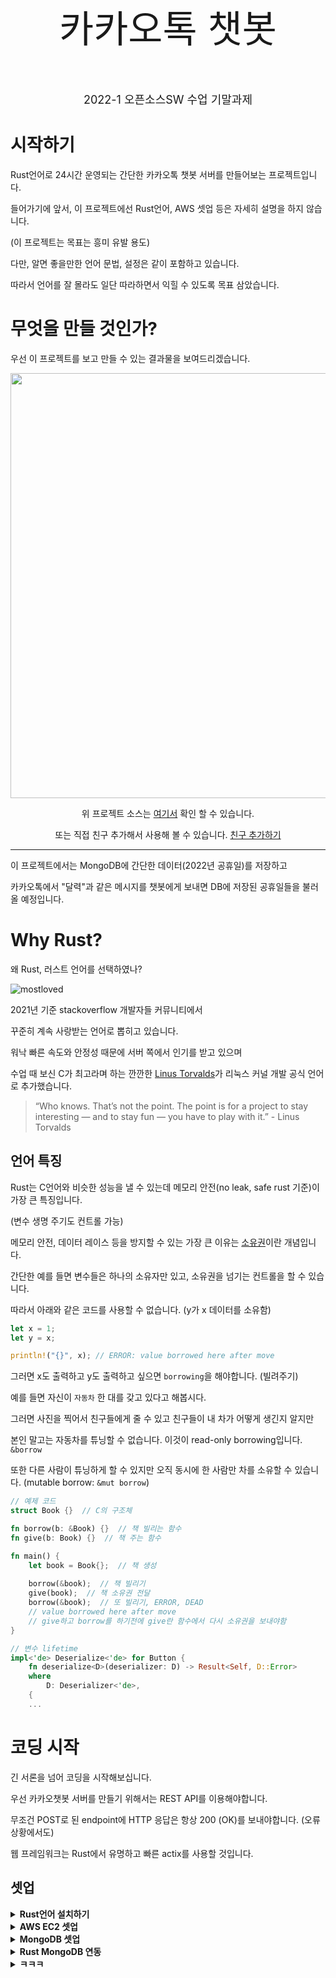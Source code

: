 <div align="center">
    <p style="font-size:60px">카카오톡 챗봇</p>
    <p style="font-size:18px">2022-1 오픈소스SW 수업 기말과제</p>
</div>

# 시작하기

Rust언어로 24시간 운영되는 간단한 카카오톡 챗봇 서버를 만들어보는 프로젝트입니다.

들어가기에 앞서, 이 프로젝트에선 Rust언어, AWS 셋업 등은 자세히 설명을 하지 않습니다.

(이 프로젝트는 목표는 흥미 유발 용도)

다만, 알면 좋을만한 언어 문법, 설정은 같이 포함하고 있습니다.

따라서 언어를 잘 몰라도 일단 따라하면서 익힐 수 있도록 목표 삼았습니다.

# 무엇을 만들 것인가?

우선 이 프로젝트를 보고 만들 수 있는 결과물을 보여드리겠습니다.

<div align="center">
<p>
    <img width="680" src="https://blog.kakaocdn.net/dn/cvfXno/btrcZtC3Lxo/3Qz5ztR3B4P9LnO39SpHL0/img.gif">
</p>

위 프로젝트 소스는 [여기서](https://github.com/Alfex4936/Rust-Server/tree/main/chatbot) 확인 할 수 있습니다.

또는 직접 친구 추가해서 사용해 볼 수 있습니다. [친구 추가하기](https://pf.kakao.com/_RUcxnK)
</div>

---

이 프로젝트에서는 MongoDB에 간단한 데이터(2022년 공휴일)를 저장하고

카카오톡에서 "달력"과 같은 메시지를 챗봇에게 보내면 DB에 저장된 공휴일들을 불러올 예정입니다.

# Why Rust?

왜 Rust, 러스트 언어를 선택하였나?

![mostloved](https://user-images.githubusercontent.com/2356749/169690372-7763324e-864b-4422-be7c-4be85d6b5381.png)

2021년 기준 stackoverflow 개발자들 커뮤니티에서

꾸준히 계속 사랑받는 언어로 뽑히고 있습니다.

워낙 빠른 속도와 안정성 때문에 서버 쪽에서 인기를 받고 있으며

수업 때 보신 C가 최고라며 하는 깐깐한 [Linus Torvalds](https://ko.wikipedia.org/wiki/%EB%A6%AC%EB%88%84%EC%8A%A4_%ED%86%A0%EB%A5%B4%EB%B0%9C%EC%8A%A4)가 리눅스 커널 개발 공식 언어로 추가했습니다.

> “Who knows. That’s not the point. The point is for a project to stay interesting — and to stay fun — you have to play with it.” - Linus Torvalds

## 언어 특징

Rust는 C언어와 비슷한 성능을 낼 수 있는데 메모리 안전(no leak, safe rust 기준)이 가장 큰 특징입니다.

(변수 생명 주기도 컨트롤 가능)

메모리 안전, 데이터 레이스 등을 방지할 수 있는 가장 큰 이유는 [소유권](https://choiseokwon.tistory.com/315)이란 개념입니다.

간단한 예를 들면 변수들은 하나의 소유자만 있고, 소유권을 넘기는 컨트롤을 할 수 있습니다.

따라서 아래와 같은 코드를 사용할 수 없습니다. (y가 x 데이터를 소유함)

```rust
let x = 1;
let y = x;

println!("{}", x); // ERROR: value borrowed here after move
```

그러면 x도 출력하고 y도 출력하고 싶으면 `borrowing`을 해야합니다. (빌려주기)

예를 들면 자신이 `자동차` 한 대를 갖고 있다고 해봅시다.

그러면 사진을 찍어서 친구들에게 줄 수 있고 친구들이 내 차가 어떻게 생긴지 알지만

본인 말고는 자동차를 튜닝할 수 없습니다. 이것이 read-only borrowing입니다. `&borrow`

또한 다른 사람이 튜닝하게 할 수 있지만 오직 동시에 한 사람만 차를 소유할 수 있습니다. (mutable borrow: `&mut borrow`)

```rust
// 예제 코드
struct Book {}  // C의 구조체

fn borrow(b: &Book) {}  // 책 빌리는 함수
fn give(b: Book) {}  // 책 주는 함수

fn main() {
    let book = Book{};  // 책 생성
    
    borrow(&book);  // 책 빌리기
    give(book);  // 책 소유권 전달
    borrow(&book);  // 또 빌리기, ERROR, DEAD
    // value borrowed here after move
    // give하고 borrow를 하기전에 give란 함수에서 다시 소유권을 보내야함
}
```

```rust
// 변수 lifetime
impl<'de> Deserialize<'de> for Button {
    fn deserialize<D>(deserializer: D) -> Result<Self, D::Error>
    where
        D: Deserializer<'de>,
    {
    ...
```

# 코딩 시작

긴 서론을 넘어 코딩을 시작해보십니다.

우선 카카오챗봇 서버를 만들기 위해서는 REST API를 이용해야합니다.

무조건 POST로 된 endpoint에 HTTP 응답은 항상 200 (OK)를 보내야합니다. (오류 상황에서도)

웹 프레임워크는 Rust에서 유명하고 빠른 actix를 사용할 것입니다.

## 셋업
<details><summary><b>Rust언어 설치하기</b></summary>

1. Rust 공식 홈페이지에서 [@다운로드](https://www.rust-lang.org/tools/install)

2. 새로운 프로젝트 생성 (cmd/powershell/bash):

    ```sh
    $ cargo new my_kakao
    ```
    
    ![image](https://user-images.githubusercontent.com/2356749/169691825-00e754ed-0331-4b0b-9d11-ab09e4110d77.png)

3. 현재 디렉토리에 my_kakao란 폴더로 이동:

    ```sh
    $ cd my_kakao
    ```

4. `Cargo.toml` 수정:

    dependencies 아래에 코드처럼 바꿔주세요.
    외부 라이브러리 사용할 때 cargo.toml에 적으면 됩니다.

    ```toml
    [dependencies]
    actix-rt = "2"
    actix-http = "3"
    actix-web = "4" 
    futures = "0.3"
    serde = { version = "1.0", features = ["derive"] }
    serde_json = "1.0"
    serde_derive = "1.0"
    mongodb = "2"
    kakao-rs = "0.3"

    [profile.dev]
    opt-level = 0
    debug = true

    [profile.release]
    opt-level = 3
    ```

</details>

<details><summary><b>AWS EC2 셋업</b></summary>

1. `365일`동안 계정을 새로 만들었다면 무료로 24시간 운영할 수 있다.

    EC2는 아마존 서버에 원하는 운영체제를 설치해 빌릴 수 있는 공간이다.

    수업 때 하는 oss@git.ajou.ac.kr 서버랑 똑같다.

    근데 이 셋업 과정이 좀 길고 귀찮다.

    이 [@서버](https://ap-northeast-2.console.aws.amazon.com/console/home?region=ap-northeast-2#)로 들어가서 계정을 만든다.

    그러면 메인 화면에 `EC2`가 있는데 클릭해서 `인스턴스 시작` 버튼을 눌러

    원하는 OS를 설치한다. (Ubuntu 20.04 LTS 설치하세요)

    ![image](https://user-images.githubusercontent.com/2356749/169937872-5db72fcc-032f-4f5d-93a3-d769c2f53e16.png)

2. pem 키, 인증 파일을 받아서 `ssh -i my.pem 주소` 로 접속하는게 보통인데

    파일 경로를 항상 입력해야해서 oss 처럼 비밀번호로 접속할 것이다.

    내 인스턴스를 클릭하고 우측 `연결` 버튼을 눌러서 웹에서 접속한다.

    ![image](https://user-images.githubusercontent.com/2356749/169938301-b337c7ae-ebfc-4767-9778-9e31364319e9.png)

    먼저 계정 비밀번호를 설정한다.

    ```sh
    $ sudo passwd ubuntu
    ```

    원하는 비밀번호를 입력한 후

    ```sh
    $ sudo vim /etc/ssh/sshd_config
    ```

    위 명령어를 입력하고 `PasswordAuthentication yes`를 해준다.

    ![image](https://user-images.githubusercontent.com/2356749/169939359-a953812a-3bcf-415c-a332-1707aa821b4e.png)

    ```sh
    $ sudo service sshd restart
    ```

    그러면 본인 컴퓨터 cmd/powershell/terminal에서 아래를 입력하면

    접속이 성공한다. 주소는 ec2- 로 시작하는 것을 찾는다. (인스턴스 정보에서)

    ```sh
    $ ssh ubuntu@인스턴스_퍼블릭_IPv4_DNS_주소_입력하세요
    ```

    익숙한 그 화면을 볼 수 있다.
    
    ![image](https://user-images.githubusercontent.com/2356749/169940234-7edbcddf-5176-490e-be64-f465d9abe77a.png)

TIP

    서버 주소를 고정하고 싶으면 elastic ip 하나를 부여하면 된다. (한 인스턴스 연결 무료)

    주의할 점은 인스턴스를 1년 후에 종료하고 elastic ip 해제를 안하면 이것도 돈이 나간다.

</details>

<details><summary><b>MongoDB 셋업</b></summary>

1. 공휴일 데이터 입력하기

    수동으로 입력하던지 아래 json 파일을 만들어서 `Add Data - Import File` 한다.

    ```json
    [
    {
        "name": "제 8회 전국동시지방선거",
        "date": "6월 1일",
        "day_of_week": "수"
    },
    {
        "name": "현충일",
        "date": "6월 6일",
        "day_of_week": "월"
    },
    {
        "name": "광복절",
        "date": "8월 15일",
        "day_of_week": "월"
    },
    {
        "name": "추석",
        "date": "9월 9일 ~ 12일",
        "day_of_week": "금 ~ 월"
    },
    {
        "name": "개천절",
        "date": "10월 3일",
        "day_of_week": "월"
    },
    {
        "name": "한글날 대체공휴일",
        "date": "10월 10일",
        "day_of_week": "월"
    },
    {
        "name": "크리스마스",
        "date": "12월 25일",
        "day_of_week": "일"
    }
    ]
    ```

    ![image](https://user-images.githubusercontent.com/2356749/169946784-8579db78-4df8-49ce-bbec-dd1e6e591af9.png)

</details>

<details><summary><b>Rust MongoDB 연동</b></summary>

1. `src/lib.rs` 수정

    사용할 library 및 전역 변수들을 `lib.rs`에 주로 넣어줍니다.

    `SERVER`에 원하는 포트와 주소를 적어도 됩니다.
    
    `0.0.0.0`으로 하면 모든 사람이 접속 가능한 서버가 열립니다.

    `MONGO_URL`은 시스템 환경변수 편집에서 `MONGODB_URL`에다 넣거나

    아예 주소로 그냥 바꿔도 됩니다.

    ```rust
    // src/lib.rs
    #![feature(proc_macro_hygiene, decl_macro)]

    #[macro_use]
    extern crate serde_derive;
    #[macro_use]
    extern crate serde_json;

    extern crate mongodb;

    // 아래 URL에는 mongo+srv//id:password~~~~
    // 형태로 된 주소 복사하거나 환경 변수에 넣어서 보호
    pub const MONGO_URL: &str = env!("MONGODB_URL");
    pub const SERVER: &str = "0.0.0.0:8010";

    // DB Holiday 모델
    #[derive(Serialize, Deserialize, Debug, Default, Clone)]
    pub struct Holiday {
        pub name: String,
        pub date: String,
        pub day_of_week: String,
    }

    ```

2. `src/main.rs` 메인 함수 편집

    프로그램을 실행하면 main 함수가 실행됩니다.

    ```rust
    use actix_web::{middleware, post, web, App, HttpResponse, HttpServer, Responder};
    use futures::TryStreamExt;
    use kakao_rs::prelude::*;
    use mongodb::{bson::doc, options::ClientOptions, Client};
    use my_kakao::{Holiday, MONGO_URL, SERVER};
    use std::sync::Mutex;

    type Mongo = Mutex<Client>;

    async fn init_mongo() -> Mongo {
        let client_options = ClientOptions::parse(MONGO_URL).await.unwrap();
        Mutex::new(Client::with_options(client_options).unwrap())
    }

    #[post("/holiday")]
    pub async fn get_holidays(conn: web::Data<Mongo>) -> impl Responder {
        let mut result = Template::new();
        let mut carousel = Carousel::new().set_type(BasicCard::id());

        let db = &conn;

        for holiday in show_holidays(db).await.unwrap() {
            println!(
                "name: {}, date: {}, day_of_week: {}",
                holiday.name, holiday.date, holiday.day_of_week
            );

            let basic_card = BasicCard::new()
                .set_title(holiday.name)
                .set_desc(format!("{}", holiday.date))
                .set_thumbnail(
                    "https://raw.githubusercontent.com/Alfex4936/kakaoChatbot-Ajou/main/imgs/{}.png",
                );

            carousel.add_card(basic_card.build_card());
        }

        result.add_output(carousel.build());

        HttpResponse::Ok()
            .content_type("application/json")
            .body(serde_json::to_string(&result).unwrap())
    }

    pub async fn show_holidays(conn: &Mongo) -> Result<Vec<Holiday>, ()> {
        let holiday_collection = conn
            .lock()
            .unwrap()
            .database("foss")
            .collection::<Holiday>("holiday");

        let mut holidays = holiday_collection.find(doc! {}, None).await.unwrap();
        let mut result: Vec<Holiday> = Vec::new();
        while let Some(holiday) = holidays.try_next().await.unwrap() {
            result.push(holiday);
        }

        Ok(result)
    }

    #[actix_web::main]
    async fn main() -> std::io::Result<()> {
        let data = web::Data::new(init_mongo().await); // MongoDB 초기화

        // 서버 실행
        HttpServer::new(move || {
            App::new()
                .app_data(data.clone()) // <- db는 이런 식으로 서버로 연동
                .wrap(middleware::Logger::default())
                .service(get_holidays)
        })
        .bind(SERVER)?
        .run()
        .await
    }
    ```

</details>

<details><summary><b>ㅋㅋㅋ</b></summary>

1. Install the preset:

    ```sh
    $ npm install --save-dev size-limit @size-limit/file
    ```

2. Add the `size-limit` section and the `size` script to your `package.json`:

    ```diff
    + "size-limit": [
    +   {
    +     "path": "dist/app-*.js"
    +   }
    + ],
      "scripts": {
        "build": "webpack ./webpack.config.js",
    +   "size": "npm run build && size-limit",
        "test": "jest && eslint ."
      }
    ```

3. Here’s how you can get the size for your current project:

    ```sh
    $ npm run size

      Package size: 30.08 kB with all dependencies, minified and gzipped
    ```

4. Now, let’s set the limit. Add 25% to the current total size and use that as
   the limit in your `package.json`:

    ```diff
      "size-limit": [
        {
    +     "limit": "35 kB",
          "path": "dist/app-*.js"
        }
      ],
    ```

5. Add the `size` script to your test suite:

    ```diff
      "scripts": {
        "build": "webpack ./webpack.config.js",
        "size": "npm run build && size-limit",
    -   "test": "jest && eslint ."
    +   "test": "jest && eslint . && npm run size"
      }
    ```

6. If you don’t have a continuous integration service running, don’t forget
   to add one — start with [Travis CI].

</details>
